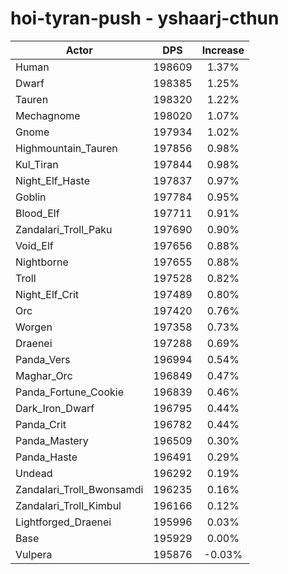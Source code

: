 # hoi-tyran-push - yshaarj-cthun
| Actor | DPS | Increase |
|---|:---:|:---:|
|Human|198609|1.37%|
|Dwarf|198385|1.25%|
|Tauren|198320|1.22%|
|Mechagnome|198020|1.07%|
|Gnome|197934|1.02%|
|Highmountain_Tauren|197856|0.98%|
|Kul_Tiran|197844|0.98%|
|Night_Elf_Haste|197837|0.97%|
|Goblin|197784|0.95%|
|Blood_Elf|197711|0.91%|
|Zandalari_Troll_Paku|197690|0.90%|
|Void_Elf|197656|0.88%|
|Nightborne|197655|0.88%|
|Troll|197528|0.82%|
|Night_Elf_Crit|197489|0.80%|
|Orc|197420|0.76%|
|Worgen|197358|0.73%|
|Draenei|197288|0.69%|
|Panda_Vers|196994|0.54%|
|Maghar_Orc|196849|0.47%|
|Panda_Fortune_Cookie|196839|0.46%|
|Dark_Iron_Dwarf|196795|0.44%|
|Panda_Crit|196782|0.44%|
|Panda_Mastery|196509|0.30%|
|Panda_Haste|196491|0.29%|
|Undead|196292|0.19%|
|Zandalari_Troll_Bwonsamdi|196235|0.16%|
|Zandalari_Troll_Kimbul|196166|0.12%|
|Lightforged_Draenei|195996|0.03%|
|Base|195929|0.00%|
|Vulpera|195876|-0.03%|
